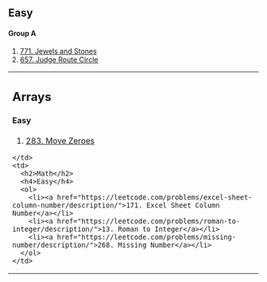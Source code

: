 <h2>Easy</h2>
<h4>Group A</h4>
<ol>
  <li><a href="https://leetcode.com/problems/jewels-and-stones/description/">771. Jewels and Stones</a></li>
  <li><a href="https://leetcode.com/problems/judge-route-circle/description/">657. Judge Route Circle</a></li>
</ol>

<table>
  <tr>
    <td>
		<h2>Arrays</h2>
		<h4>Easy</h4>
			<ol>
				<li><a href="https://leetcode.com/problems/move-zeroes/">283. Move Zeroes</a></li>
			</ol>
		
	</td>
    <td>
      <h2>Math</h2>
      <h4>Easy</h4>
      <ol>
        <li><a href="https://leetcode.com/problems/excel-sheet-column-number/description/">171. Excel Sheet Column Number</a></li>
		<li><a href="https://leetcode.com/problems/roman-to-integer/description/">13. Roman to Integer</a></li>
		<li><a href="https://leetcode.com/problems/missing-number/description/">268. Missing Number</a></li>
      </ol>
    </td>
  </tr>
</table>
